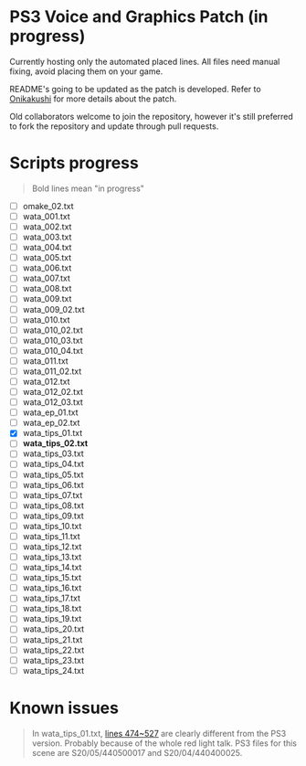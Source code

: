 # PS3 Voice and Graphics Patch (in progress)

Currently hosting only the automated placed lines. All files need manual fixing, avoid placing them on your game.

README's going to be updated as the patch is developed. Refer to [Onikakushi](https://github.com/higurashi-mod/onikakushi) for more details about the patch.

Old collaborators welcome to join the repository, however it's still preferred to fork the repository and update through pull requests.

# Scripts progress

>Bold lines mean "in progress"

- [ ] omake_02.txt
- [ ] wata_001.txt
- [ ] wata_002.txt
- [ ] wata_003.txt
- [ ] wata_004.txt
- [ ] wata_005.txt
- [ ] wata_006.txt
- [ ] wata_007.txt
- [ ] wata_008.txt
- [ ] wata_009.txt
- [ ] wata_009_02.txt
- [ ] wata_010.txt
- [ ] wata_010_02.txt
- [ ] wata_010_03.txt
- [ ] wata_010_04.txt
- [ ] wata_011.txt
- [ ] wata_011_02.txt
- [ ] wata_012.txt
- [ ] wata_012_02.txt
- [ ] wata_012_03.txt
- [ ] wata_ep_01.txt
- [ ] wata_ep_02.txt
- [x] wata_tips_01.txt
- [ ] **wata_tips_02.txt**
- [ ] wata_tips_03.txt
- [ ] wata_tips_04.txt
- [ ] wata_tips_05.txt
- [ ] wata_tips_06.txt
- [ ] wata_tips_07.txt
- [ ] wata_tips_08.txt
- [ ] wata_tips_09.txt
- [ ] wata_tips_10.txt
- [ ] wata_tips_11.txt
- [ ] wata_tips_12.txt
- [ ] wata_tips_13.txt
- [ ] wata_tips_14.txt
- [ ] wata_tips_15.txt
- [ ] wata_tips_16.txt
- [ ] wata_tips_17.txt
- [ ] wata_tips_18.txt
- [ ] wata_tips_19.txt
- [ ] wata_tips_20.txt
- [ ] wata_tips_21.txt
- [ ] wata_tips_22.txt
- [ ] wata_tips_23.txt
- [ ] wata_tips_24.txt

# Known issues

> In wata_tips_01.txt, [lines 474~527](https://github.com/higurashi-mod/watanagashi/blob/master/Update/wata_tips_01.txt#L474-L527) are clearly different from the PS3 version. Probably because of the whole red light talk. PS3 files for this scene are S20/05/440500017 and S20/04/440400025.